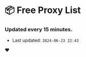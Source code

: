 # :package: Free Proxy List
### Updated every 15 minutes.

- Last updated: `2024-06-23 22:43`

:heart:
